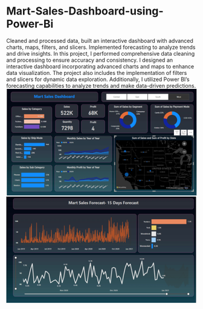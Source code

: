 # Mart-Sales-Dashboard-using-Power-Bi
Cleaned and processed data, built an interactive dashboard with advanced charts, maps, filters, and slicers. Implemented forecasting to analyze trends and drive insights.
In this project, I performed comprehensive data cleaning and processing to ensure accuracy and consistency. I designed an interactive dashboard incorporating advanced charts and maps to enhance data visualization. The project also includes the implementation of filters and slicers for dynamic data exploration. Additionally, I utilized Power BI’s forecasting capabilities to analyze trends and make data-driven predictions.
![Image Alt](https://github.com/ProbalRajkumar/Mart-Sales-Dashboard-using-Power-Bi/blob/c416667c806dda9bbcce7cd1f114e25336cf11cb/Screenshot%202025-02-27%20233827.png)
![Image Alt](https://github.com/ProbalRajkumar/Mart-Sales-Dashboard-using-Power-Bi/blob/c416667c806dda9bbcce7cd1f114e25336cf11cb/Screenshot%202025-02-27%20233840.png)

